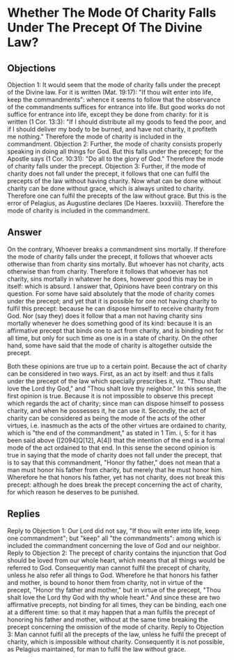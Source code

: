 # Whether The Mode Of Charity Falls Under The Precept Of The Divine Law?
## Objections
Objection 1: It would seem that the mode of charity falls under the precept of the Divine law. For it is written (Mat. 19:17): "If thou wilt enter into life, keep the commandments": whence it seems to follow that the observance of the commandments suffices for entrance into life. But good works do not suffice for entrance into life, except they be done from charity: for it is written (1 Cor. 13:3): "If I should distribute all my goods to feed the poor, and if I should deliver my body to be burned, and have not charity, it profiteth me nothing." Therefore the mode of charity is included in the commandment.
Objection 2: Further, the mode of charity consists properly speaking in doing all things for God. But this falls under the precept; for the Apostle says (1 Cor. 10:31): "Do all to the glory of God." Therefore the mode of charity falls under the precept.
Objection 3: Further, if the mode of charity does not fall under the precept, it follows that one can fulfil the precepts of the law without having charity. Now what can be done without charity can be done without grace, which is always united to charity. Therefore one can fulfil the precepts of the law without grace. But this is the error of Pelagius, as Augustine declares (De Haeres. lxxxviii). Therefore the mode of charity is included in the commandment.
## Answer
On the contrary, Whoever breaks a commandment sins mortally. If therefore the mode of charity falls under the precept, it follows that whoever acts otherwise than from charity sins mortally. But whoever has not charity, acts otherwise than from charity. Therefore it follows that whoever has not charity, sins mortally in whatever he does, however good this may be in itself: which is absurd.
I answer that, Opinions have been contrary on this question. For some have said absolutely that the mode of charity comes under the precept; and yet that it is possible for one not having charity to fulfil this precept: because he can dispose himself to receive charity from God. Nor (say they) does it follow that a man not having charity sins mortally whenever he does something good of its kind: because it is an affirmative precept that binds one to act from charity, and is binding not for all time, but only for such time as one is in a state of charity. On the other hand, some have said that the mode of charity is altogether outside the precept.

Both these opinions are true up to a certain point. Because the act of charity can be considered in two ways. First, as an act by itself: and thus it falls under the precept of the law which specially prescribes it, viz. "Thou shalt love the Lord thy God," and "Thou shalt love thy neighbor." In this sense, the first opinion is true. Because it is not impossible to observe this precept which regards the act of charity; since man can dispose himself to possess charity, and when he possesses it, he can use it. Secondly, the act of charity can be considered as being the mode of the acts of the other virtues, i.e. inasmuch as the acts of the other virtues are ordained to charity, which is "the end of the commandment," as stated in 1 Tim. i, 5: for it has been said above ([2094]Q[12], A[4]) that the intention of the end is a formal mode of the act ordained to that end. In this sense the second opinion is true in saying that the mode of charity does not fall under the precept, that is to say that this commandment, "Honor thy father," does not mean that a man must honor his father from charity, but merely that he must honor him. Wherefore he that honors his father, yet has not charity, does not break this precept: although he does break the precept concerning the act of charity, for which reason he deserves to be punished.
## Replies
Reply to Objection 1: Our Lord did not say, "If thou wilt enter into life, keep one commandment"; but "keep" all "the commandments": among which is included the commandment concerning the love of God and our neighbor.
Reply to Objection 2: The precept of charity contains the injunction that God should be loved from our whole heart, which means that all things would be referred to God. Consequently man cannot fulfil the precept of charity, unless he also refer all things to God. Wherefore he that honors his father and mother, is bound to honor them from charity, not in virtue of the precept, "Honor thy father and mother," but in virtue of the precept, "Thou shalt love the Lord thy God with thy whole heart." And since these are two affirmative precepts, not binding for all times, they can be binding, each one at a different time: so that it may happen that a man fulfils the precept of honoring his father and mother, without at the same time breaking the precept concerning the omission of the mode of charity.
Reply to Objection 3: Man cannot fulfil all the precepts of the law, unless he fulfil the precept of charity, which is impossible without charity. Consequently it is not possible, as Pelagius maintained, for man to fulfil the law without grace.